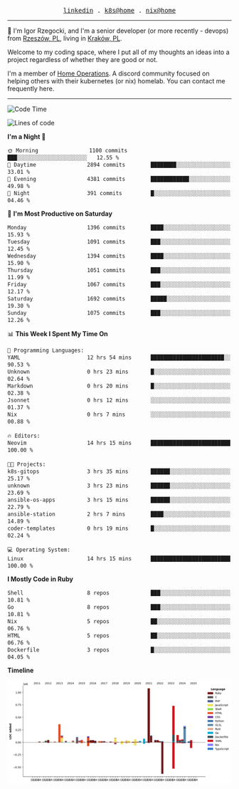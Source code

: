 <p align="center">
  <samp>
    <a href="https://www.linkedin.com/in/ajgon">linkedin</a> .
    <a href="https://github.com/deedee-ops/k8s-gitops">k8s@home</a> .
    <a href="https://github.com/deedee-ops/nixlab">nix@home</a>
  </samp>
</p>

----------------------------------------------------------------

:wave: I'm Igor Rzegocki, and I'm a senior developer (or more recently - devops) from [Rzeszów, PL](https://en.wikipedia.org/wiki/Rzesz%C3%B3w), living in [Kraków, PL](https://en.wikipedia.org/wiki/Krak%C3%B3w).

Welcome to my coding space, where I put all of my thoughts an ideas into a project regardless of whether they are good or not.

I'm a member of [Home Operations](https://discord.gg/home-operations). A discord community focused on helping others with their kubernetes (or nix) homelab. You can contact me frequently here.

----------------------------------------------------------------

<!--START_SECTION:waka-->
![Code Time](http://img.shields.io/badge/Code%20Time-885%20hrs%2012%20mins-blue)

![Lines of code](https://img.shields.io/badge/From%20Hello%20World%20I%27ve%20Written-4.2%20million%20lines%20of%20code-blue)

**I'm a Night 🦉** 

```text
🌞 Morning                1100 commits        ███░░░░░░░░░░░░░░░░░░░░░░   12.55 % 
🌆 Daytime                2894 commits        ████████░░░░░░░░░░░░░░░░░   33.01 % 
🌃 Evening                4381 commits        ████████████░░░░░░░░░░░░░   49.98 % 
🌙 Night                  391 commits         █░░░░░░░░░░░░░░░░░░░░░░░░   04.46 % 
```
📅 **I'm Most Productive on Saturday** 

```text
Monday                   1396 commits        ████░░░░░░░░░░░░░░░░░░░░░   15.93 % 
Tuesday                  1091 commits        ███░░░░░░░░░░░░░░░░░░░░░░   12.45 % 
Wednesday                1394 commits        ████░░░░░░░░░░░░░░░░░░░░░   15.90 % 
Thursday                 1051 commits        ███░░░░░░░░░░░░░░░░░░░░░░   11.99 % 
Friday                   1067 commits        ███░░░░░░░░░░░░░░░░░░░░░░   12.17 % 
Saturday                 1692 commits        █████░░░░░░░░░░░░░░░░░░░░   19.30 % 
Sunday                   1075 commits        ███░░░░░░░░░░░░░░░░░░░░░░   12.26 % 
```


📊 **This Week I Spent My Time On** 

```text
💬 Programming Languages: 
YAML                     12 hrs 54 mins      ███████████████████████░░   90.53 % 
Unknown                  0 hrs 23 mins       █░░░░░░░░░░░░░░░░░░░░░░░░   02.64 % 
Markdown                 0 hrs 20 mins       █░░░░░░░░░░░░░░░░░░░░░░░░   02.38 % 
Jsonnet                  0 hrs 12 mins       ░░░░░░░░░░░░░░░░░░░░░░░░░   01.37 % 
Nix                      0 hrs 7 mins        ░░░░░░░░░░░░░░░░░░░░░░░░░   00.88 % 

🔥 Editors: 
Neovim                   14 hrs 15 mins      █████████████████████████   100.00 % 

🐱‍💻 Projects: 
k8s-gitops               3 hrs 35 mins       ██████░░░░░░░░░░░░░░░░░░░   25.17 % 
unknown                  3 hrs 23 mins       ██████░░░░░░░░░░░░░░░░░░░   23.69 % 
ansible-os-apps          3 hrs 15 mins       ██████░░░░░░░░░░░░░░░░░░░   22.79 % 
ansible-station          2 hrs 7 mins        ████░░░░░░░░░░░░░░░░░░░░░   14.89 % 
coder-templates          0 hrs 19 mins       █░░░░░░░░░░░░░░░░░░░░░░░░   02.24 % 

💻 Operating System: 
Linux                    14 hrs 15 mins      █████████████████████████   100.00 % 
```

**I Mostly Code in Ruby** 

```text
Shell                    8 repos             ███░░░░░░░░░░░░░░░░░░░░░░   10.81 % 
Go                       8 repos             ███░░░░░░░░░░░░░░░░░░░░░░   10.81 % 
Nix                      5 repos             ██░░░░░░░░░░░░░░░░░░░░░░░   06.76 % 
HTML                     5 repos             ██░░░░░░░░░░░░░░░░░░░░░░░   06.76 % 
Dockerfile               3 repos             █░░░░░░░░░░░░░░░░░░░░░░░░   04.05 % 
```



**Timeline**

![Lines of Code chart](https://raw.githubusercontent.com/ajgon/ajgon/master/assets/bar_graph.png)


<!--END_SECTION:waka-->
